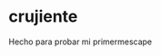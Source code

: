 
# crujiente
Hecho para probar
mi primermescape
<!DOCTYPE  html><html><head><Meta Sharset="utf.8"><Title>Mi primera pagina con prueba><body></Title></head><body/></body></html>
  
  
  
